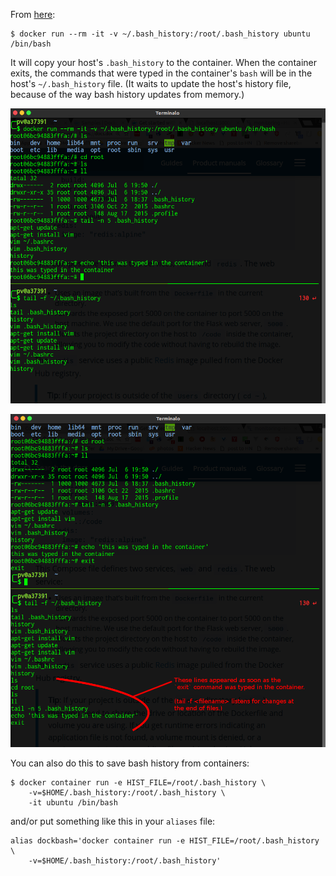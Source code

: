 From [here](https://docs.docker.com/engine/tutorials/dockervolumes/#mount-a-host-file-as-a-data-volume):

    $ docker run --rm -it -v ~/.bash_history:/root/.bash_history ubuntu /bin/bash

It will copy your host's `.bash_history` to the container. When the container exits, the commands that were typed in the container's `bash` will be in the host's `~/.bash_history` file. (It waits to update the host's history file, because of the way bash history updates from memory.)

![Container active](./docker-v-0.png)

![Container destroyed](./docker-v-1.png)

You can also do this to save bash history from containers:

    $ docker container run -e HIST_FILE=/root/.bash_history \
        -v=$HOME/.bash_history:/root/.bash_history \
        -it ubuntu /bin/bash

and/or put something like this in your `aliases` file:

    alias dockbash='docker container run -e HIST_FILE=/root/.bash_history \
        -v=$HOME/.bash_history:/root/.bash_history'
